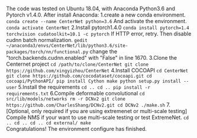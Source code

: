 The code was tested on Ubuntu 18.04, with Anaconda Python3.6 and Pytorch v1.4.0. After install Anaconda: 
    1.create a new conda environment.
    ```
    conda create --name CenterNet python=3.6
    ```
    And activate the environment.
    ```
    conda activate CenterNet
    ```
    2.Install pytorch1.4.0
    ```
    conda install pytorch=1.4 torchvision cudatoolkit=10.1 -c pytorch
    ```
    If HTTP error, retry.
    Then disable cudnn batch normalization.
    ```
    gedit ~/anaconda3/envs/CenterNet/lib/python3.6/site-packages/torch/nn/functional.py
    ```
    change the "torch.backends.cudnn.enabled" with "False" in line 1670.
    3.Clone the Centernet project
    ```
    cd /path/to/clone/CenterNet
    git clone https://github.com/xingyizhou/CenterNet
    ```
    4.Install COCOAPI
    ```
    cd CenterNet
    git clone https://github.com/cocodataset/cocoapi.git
    cd cocoapi/PythonAPI/
    pip install Cython
    make
    python setup.py install --user
    ```
    5.Install the requirements
    ```
    cd ..
    cd ..
    pip install -r requirements.txt
    ```
    6.Compile deformable convolutional 
    ```
    cd src/lib/models/networks
    rm -r DCNv2
    git clone https://github.com/CharlesShang/DCNv2.git
    cd DCNv2
    ./make.sh
    ```
    7.[Optional, only required if you are using extremenet or multi-scale testing] Compile NMS if your want to use multi-scale testing or test ExtremeNet.
    ```
    cd ..
    cd ..
    cd ..
    cd external/
    make
    ```   
    Congratulations! The environment configure has finished.
